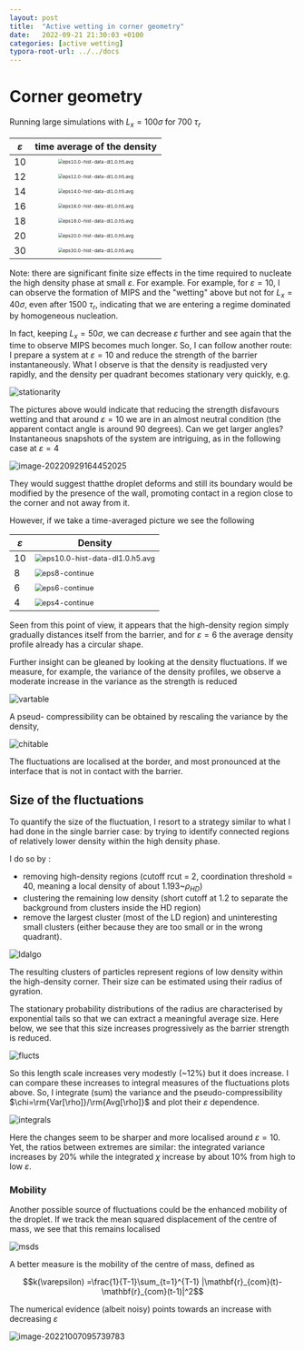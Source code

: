 ```yaml
---
layout: post
title:  "Active wetting in corner geometry"
date:   2022-09-21 21:30:03 +0100
categories: [active wetting]
typora-root-url: ../../docs
---
```




# Corner geometry

 

Running large simulations with $L_x=100\sigma$ for 700 $\tau_r$

| $\varepsilon$ |                 time average of the density                  |
| :-----------: | :----------------------------------------------------------: |
|      10       | <img src="/images/WettingCornerGeom/avgs/eps10.0-hist-data-dl1.0.h5.avg.png" alt="eps10.0-hist-data-dl1.0.h5.avg" style="zoom:50%;" /> |
|      12       | <img src="/images/WettingCornerGeom/avgs/eps12.0-hist-data-dl1.0.h5.avg.png" alt="eps12.0-hist-data-dl1.0.h5.avg" style="zoom:50%;" /> |
|      14       | <img src="/images/WettingCornerGeom/avgs/eps14.0-hist-data-dl1.0.h5.avg.png" alt="eps14.0-hist-data-dl1.0.h5.avg" style="zoom:50%;" /> |
|      16       | <img src="/images/WettingCornerGeom/avgs/eps16.0-hist-data-dl1.0.h5.avg.png" alt="eps16.0-hist-data-dl1.0.h5.avg" style="zoom:50%;" /> |
|      18       | <img src="/images/WettingCornerGeom/avgs/eps18.0-hist-data-dl1.0.h5.avg.png" alt="eps18.0-hist-data-dl1.0.h5.avg" style="zoom:50%;" /> |
|      20       | <img src="/images/WettingCornerGeom/avgs/eps20.0-hist-data-dl1.0.h5.avg.png" alt="eps20.0-hist-data-dl1.0.h5.avg" style="zoom:50%;" /> |
|      30       | <img src="/images/WettingCornerGeom/avgs/eps30.0-hist-data-dl1.0.h5.avg.png" alt="eps30.0-hist-data-dl1.0.h5.avg" style="zoom:50%;" /> |



Note: there are significant finite size effects in the time required to nucleate the high density phase at small $\varepsilon$. For example. For example, for $\varepsilon=10$, I can observe the formation of MIPS and the "wetting" above but not for $L_x=40\sigma$, even after 1500 $\tau_r$, indicating that we are entering a regime dominated by homogeneous nucleation. 

In fact, keeping $L_x=50\sigma$, we can decrease $\varepsilon$ further and see again that the time to observe MIPS becomes much longer. So, I can follow another route: I prepare a system at $\varepsilon=10$ and reduce the strength of the barrier instantaneously. What I observe is that the density is readjusted very rapidly, and the density per quadrant becomes stationary very quickly, e.g.

![stationarity](/images/WettingCornerGeom/avgs/eps4-time.png)



The pictures above would indicate that reducing the strength disfavours wetting and that around $\varepsilon=10$ we are in an almost neutral condition (the apparent contact angle is around 90 degrees). Can we get larger angles? Instantaneous snapshots of the system are intriguing, as in the following case at $\varepsilon=4$



![image-20220929164452025](/images/WettingCornerGeom/instantaneaous-eps4-continue.png)

They would suggest thatthe droplet deforms and still its boundary would be modified by the presence of the wall, promoting contact in a region close to the corner and not away from it. 

However, if we take a time-averaged picture we see the following

| $\varepsilon$ | Density                                                      |
| ------------- | ------------------------------------------------------------ |
| 10            | <img src="/images/WettingCornerGeom/avgs/eps10.0-hist-data-dl1.0.h5.avg.png" alt="eps10.0-hist-data-dl1.0.h5.avg" style="zoom:80%;" /> |
| 8             | <img src="/images/WettingCornerGeom/avgs/eps8-continue.png" alt="eps8-continue" style="zoom:80%;" /> |
| 6             | <img src="/images/WettingCornerGeom/avgs/eps6-continue.png" alt="eps6-continue" style="zoom:80%;" /> |
| 4             | <img src="/images/WettingCornerGeom/avgs/eps4-continue.png" alt="eps4-continue" style="zoom:80%;" /> |

Seen from this point of view, it appears that the high-density region simply gradually distances itself from the barrier, and for $\varepsilon=6$ the average density profile already has a circular shape.



Further insight can be gleaned by looking at the density fluctuations. If we measure, for example,  the variance of the density profiles, we observe a moderate increase in the variance as the strength is reduced

![vartable](/images/WettingCornerGeom/chi/vartable.png)



A pseud- compressibility can be obtained by rescaling the variance by the density,

![chitable](/images/WettingCornerGeom/chi/chitable.png)



The fluctuations are localised at the border, and most pronounced at the interface that is not in contact with the barrier.

## Size of the fluctuations

To quantify the size of the fluctuation, I resort to a strategy similar to what I had done in the single barrier case: by trying to identify connected regions of relatively lower density within the high density phase.

I do so by :

- removing high-density regions (cutoff rcut = 2, coordination threshold = 40, meaning a local density of about 1.193~$\rho_{HD}$)
- clustering the remaining low density (short cutoff at 1.2 to separate the background from clusters inside the HD region)
- remove the largest cluster (most of the LD region) and uninteresting small clusters (either because they are too small or in the wrong quadrant).

![ldalgo](/images/WettingCornerGeom/ldalgo.png)



The resulting clusters of particles represent regions of low density within the high-density corner. Their size can be estimated using their radius of gyration.

The stationary probability distributions of the radius are characterised by exponential tails so that we can extract a meaningful average size. Here below, we see that this size increases progressively as the barrier strength is reduced.

![flucts](/images/WettingCornerGeom/flucts.png)

So this length scale increases very modestly (~12%) but it does increase. I can compare these increases to integral measures of the fluctuations plots above. So, I integrate (sum) the variance and the pseudo-compressibility $\chi=\rm{Var[\rho]}/\rm{Avg[\rho]}$ and plot their $\varepsilon$ dependence.

![integrals](/images/WettingCornerGeom/integrals.png)

Here the changes seem to be sharper and more localised around $\varepsilon=10$. Yet, the ratios between extremes are similar: the integrated variance increases by 20% while the integrated $\chi$ increase by about 10% from high to low $\varepsilon$.



### Mobility 

Another possible source of fluctuations could be the enhanced mobility of the droplet. If we track the mean squared displacement of the centre of mass, we see that this remains localised

![msds](/images/WettingCornerGeom/msds.png)

A better measure is the mobility of the centre of mass, defined  as

$$k(\varepsilon) =\frac{1}{T-1}\sum_{t=1}^{T-1} |\mathbf{r}_{com}(t)-\mathbf{r}_{com}(t-1)|^2$$

The numerical evidence (albeit noisy) points towards an increase with decreasing $\varepsilon$

![image-20221007095739783](/images/WettingCornerGeom/activity.png)
